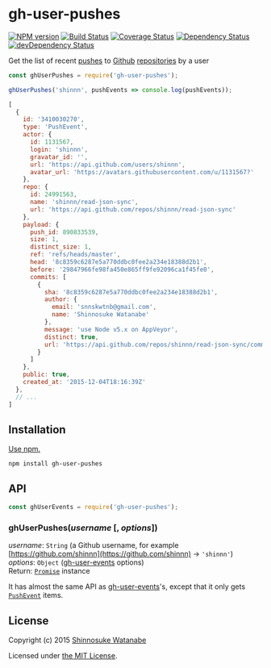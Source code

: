 # gh-user-pushes

[![NPM version](https://img.shields.io/npm/v/gh-user-pushes.svg)](https://www.npmjs.com/package/gh-user-pushes)
[![Build Status](https://travis-ci.org/shinnn/gh-user-pushes.svg?branch=master)](https://travis-ci.org/shinnn/gh-user-pushes)
[![Coverage Status](https://img.shields.io/coveralls/shinnn/gh-user-pushes.svg)](https://coveralls.io/github/shinnn/is-gist-starred?branch=master)
[![Dependency Status](https://david-dm.org/shinnn/gh-user-pushes.svg)](https://david-dm.org/shinnn/gh-user-pushes)
[![devDependency Status](https://david-dm.org/shinnn/gh-user-pushes/dev-status.svg)](https://david-dm.org/shinnn/gh-user-pushes#info=devDependencies)

Get the list of recent [pushes](https://git-scm.com/docs/git-push) to [Github](https://github.com/) [repositories](https://help.github.com/articles/github-glossary/#repository) by a user

```javascript
const ghUserPushes = require('gh-user-pushes');

ghUserPushes('shinnn', pushEvents => console.log(pushEvents));
```

```javascript
[
  {
    id: '3410030270',
    type: 'PushEvent',
    actor: {
      id: 1131567,
      login: 'shinnn',
      gravatar_id: '',
      url: 'https://api.github.com/users/shinnn',
      avatar_url: 'https://avatars.githubusercontent.com/u/1131567?'
    },
    repo: {
      id: 24991563,
      name: 'shinnn/read-json-sync',
      url: 'https://api.github.com/repos/shinnn/read-json-sync'
    },
    payload: {
      push_id: 890833539,
      size: 1,
      distinct_size: 1,
      ref: 'refs/heads/master',
      head: '8c8359c6287e5a770ddbc0fee2a234e18388d2b1',
      before: '29847966fe98fa450e865ff9fe92096ca1f45fe0',
      commits: [
        {
          sha: '8c8359c6287e5a770ddbc0fee2a234e18388d2b1',
          author: {
            email: 'snnskwtnb@gmail.com',
            name: 'Shinnosuke Watanabe'
          },
          message: 'use Node v5.x on AppVeyor',
          distinct: true,
          url: 'https://api.github.com/repos/shinnn/read-json-sync/commits/8c8359c6287e5a770ddbc0fee2a234e18388d2b1'
        }
      ]
    },
    public: true,
    created_at: '2015-12-04T18:16:39Z'
  },
  // ...
]
```

## Installation

[Use npm.](https://docs.npmjs.com/cli/install)

```
npm install gh-user-pushes
```

## API

```javascript
const ghUserEvents = require('gh-user-pushes');
```

### ghUserPushes(*username* [, *options*])

*username*: `String` (a Github username, for example [https://github.com/shinnn](https://github.com/shinnn) → `'shinnn'`)  
*options*: `Object` ([gh-user-events](https://github.com/shinnn/gh-user-events#api) options)  
Return: [`Promise`](http://www.ecma-international.org/ecma-262/6.0/#sec-promise-constructor) instance

It has almost the same API as [gh-user-events](https://github.com/shinnn/gh-user-events)'s, except that it only gets [`PushEvent`](https://developer.github.com/v3/activity/events/types/#pushevent) items.

## License

Copyright (c) 2015 [Shinnosuke Watanabe](https://github.com/shinnn)

Licensed under [the MIT License](./LICENSE).
